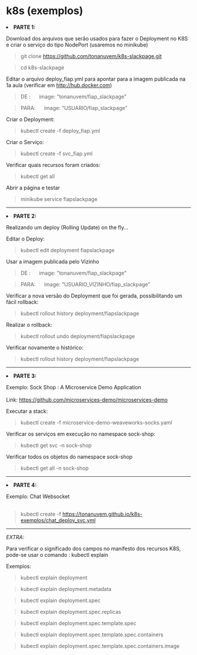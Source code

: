 # k8s (exemplos)

<li> <b>PARTE 1:</b>

Download dos arquivos que serão usados para fazer o Deployment no K8S e criar o serviço do tipo NodePort (usaremos no minikube)

> git clone https://github.com/tonanuvem/k8s-slackpage.git

> cd k8s-slackpage

Editar o arquivo deploy_fiap.yml para apontar para a imagem publicada na 1a aula (verificar em http://hub.docker.com)

> DE :    &nbsp;&nbsp;&nbsp;&nbsp;      image: "tonanuvem/fiap_slackpage"

> PARA:   &nbsp;&nbsp;&nbsp;&nbsp;      image: "USUARIO/fiap_slackpage"

Criar o Deployment:

> kubectl create -f deploy_fiap.yml

Criar o Serviço:

> kubectl create -f svc_fiap.yml

Verificar quais recursos foram criados:

> kubectl get all

Abrir a página e testar

> minikube service fiapslackpage


<hr>

<li> <b>PARTE 2:</b>

Realizando um deploy (Rolling Update) on the fly...

Editar o Deploy:
  
> kubectl edit deployment fiapslackpage

Usar a imagem publicada pelo Vizinho

> DE :    &nbsp;&nbsp;&nbsp;&nbsp;      image: "tonanuvem/fiap_slackpage"

> PARA:   &nbsp;&nbsp;&nbsp;&nbsp;      image: "USUARIO_VIZINHO/fiap_slackpage"

Verificar a nova versão do Deployment que foi gerada, possibilitando um fácil rollback:

> kubectl rollout history deployment/fiapslackpage

Realizar o rollback:

> kubectl rollout undo deployment/fiapslackpage

Verificar novamente o histórico:

> kubectl rollout history deployment/fiapslackpage
<hr>

<li> <b>PARTE 3:</b>

Exemplo: Sock Shop : A Microservice Demo Application
<br><br>
Link: https://github.com/microservices-demo/microservices-demo

Executar a stack:
  
> kubectl create -f microservice-demo-weaveworks-socks.yaml

Verificar os serviços em execução no namespace sock-shop:

> kubectl get svc -n sock-shop

Verificar todos os objetos do namespace sock-shop

> kubectl get all -n sock-shop



<hr>

<li> <b>PARTE 4:</b>

Exemplo: Chat Websocket
<br><br>

> kubectl create -f https://tonanuvem.github.io/k8s-exemplos/chat_deploy_svc.yml

<hr>

<i>EXTRA:</i>


Para verificar o significado dos campos no manifesto dos recursos K8S, pode-se usar o comando : kubectl explain

Exemplos: 

> kubectl explain deployment

> kubectl explain deployment.metadata

> kubectl explain deployment.spec

> kubectl explain deployment.spec.replicas

> kubectl explain deployment.spec.template.spec

> kubectl explain deployment.spec.template.spec.containers

> kubectl explain deployment.spec.template.spec.containers.image
